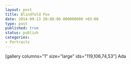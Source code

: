 ```yaml
---
layout: post
title: Blindfold Fox
date: 2014-09-13 20:08:00.000000000 +03:00
type: post
published: true
status: publish
categories:
- Portraits
---
```

[gallery columns="1" size="large" ids="119,106,74,53"]
Ada
&nbsp;

